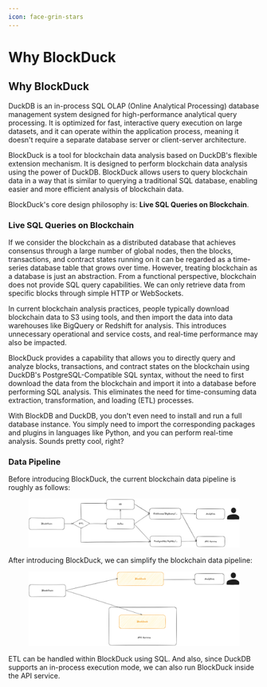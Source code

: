```yaml
---
icon: face-grin-stars
---
```


# Why BlockDuck

## Why BlockDuck

DuckDB is an in-process SQL OLAP (Online Analytical Processing) database management system designed for high-performance analytical query processing. It is optimized for fast, interactive query execution on large datasets, and it can operate within the application process, meaning it doesn't require a separate database server or client-server architecture.

BlockDuck is a tool for blockchain data analysis based on DuckDB's flexible extension mechanism. It is designed to perform blockchain data analysis using the power of DuckDB. BlockDuck allows users to query blockchain data in a way that is similar to querying a traditional SQL database, enabling easier and more efficient analysis of blockchain data.

BlockDuck's core design philosophy is: **Live SQL Queries on Blockchain**.

### **Live SQL Queries on Blockchain**

If we consider the blockchain as a distributed database that achieves consensus through a large number of global nodes, then the blocks, transactions, and contract states running on it can be regarded as a time-series database table that grows over time. However, treating blockchain as a database is just an abstraction. From a functional perspective, blockchain does not provide SQL query capabilities. We can only retrieve data from specific blocks through simple HTTP or WebSockets.

In current blockchain analysis practices, people typically download blockchain data to S3 using tools, and then import the data into data warehouses like BigQuery or Redshift for analysis. This introduces unnecessary operational and service costs, and real-time performance may also be impacted.

BlockDuck provides a capability that allows you to directly query and analyze blocks, transactions, and contract states on the blockchain using DuckDB's PostgreSQL-Compatible SQL syntax, without the need to first download the data from the blockchain and import it into a database before performing SQL analysis. This eliminates the need for time-consuming data extraction, transformation, and loading (ETL) processes.

With BlockDB and DuckDB, you don't even need to install and run a full database instance. You simply need to import the corresponding packages and plugins in languages like Python, and you can perform real-time analysis. Sounds pretty cool, right?

### Data Pipeline

Before introducing BlockDuck, the current blockchain data pipeline is roughly as follows:

<figure><img src="../.gitbook/assets/image.png" alt=""><figcaption></figcaption></figure>

After introducing BlockDuck, we can simplify the blockchain data pipeline:

<figure><img src="../.gitbook/assets/image (2).png" alt=""><figcaption></figcaption></figure>

ETL can be handled within BlockDuck using SQL. And also, since DuckDB supports an in-process execution mode, we can also run BlockDuck inside the API service.
